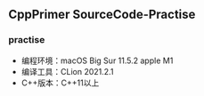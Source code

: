 ## CppPrimer SourceCode-Practise

### <CppPrimer> practise

* 编程环境：macOS Big Sur 11.5.2 apple M1
* 编译工具：CLion 2021.2.1
* C++版本：C++11以上

